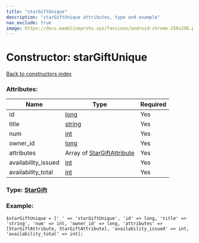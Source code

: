 ```yaml
---
title: "starGiftUnique"
description: "starGiftUnique attributes, type and example"
nav_exclude: true
image: https://docs.madelineproto.xyz/favicons/android-chrome-256x256.png
---
```

# Constructor: starGiftUnique  
[Back to constructors index](/API_docs/constructors/index.html)



### Attributes:

| Name     |    Type       | Required |
|----------|---------------|----------|
|id|[long](/API_docs/types/long.html) | Yes|
|title|[string](/API_docs/types/string.html) | Yes|
|num|[int](/API_docs/types/int.html) | Yes|
|owner\_id|[long](/API_docs/types/long.html) | Yes|
|attributes|Array of [StarGiftAttribute](/API_docs/types/StarGiftAttribute.html) | Yes|
|availability\_issued|[int](/API_docs/types/int.html) | Yes|
|availability\_total|[int](/API_docs/types/int.html) | Yes|



### Type: [StarGift](/API_docs/types/StarGift.html)


### Example:

```
$starGiftUnique = ['_' => 'starGiftUnique', 'id' => long, 'title' => 'string', 'num' => int, 'owner_id' => long, 'attributes' => [StarGiftAttribute, StarGiftAttribute], 'availability_issued' => int, 'availability_total' => int];
```  

